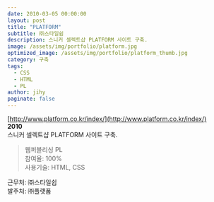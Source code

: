 ```yaml
---
date: 2010-03-05 00:00:00
layout: post
title: "PLATFORM"
subtitle: ㈜스타일쉽
description: 스니커 셀렉트샵 PLATFORM 사이트 구축.
image: /assets/img/portfolio/platform.jpg
optimized_image: /assets/img/portfolio/platform_thumb.jpg
category: 구축
tags:
  - CSS
  - HTML
  - PL
author: jihy
paginate: false
---
```


[http://www.platform.co.kr/index/](http://www.platform.co.kr/index/)<br>
**2010** <br>
스니커 셀렉트샵 PLATFORM 사이트 구축.

> 웹퍼블리싱 PL <br>
참여율: 100% <br>
사용기술: HTML, CSS

근무처: ㈜스타일쉽 <br>
발주처: ㈜플랫폼